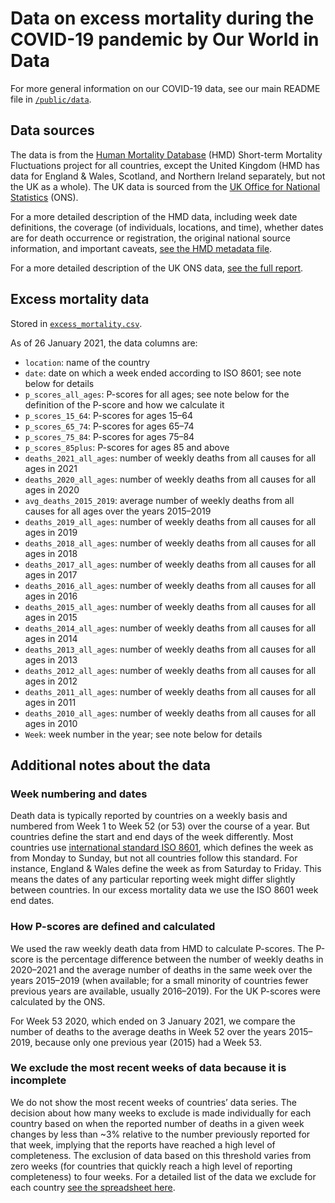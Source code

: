 # Data on excess mortality during the COVID-19 pandemic by Our World in Data

For more general information on our COVID-19 data, see our main README file in [`/public/data`](https://github.com/owid/covid-19-data/tree/master/public/data).

## Data sources

The data is from the [Human Mortality Database](https://www.mortality.org/) (HMD) Short-term Mortality Fluctuations project for all countries, except the United Kingdom (HMD has data for England & Wales, Scotland, and Northern Ireland separately, but not the UK as a whole). The UK data is sourced from the [UK Office for National Statistics](https://www.ons.gov.uk/peoplepopulationandcommunity/birthsdeathsandmarriages/deaths/articles/comparisonsofallcausemortalitybetweeneuropeancountriesandregions/januarytojune2020) (ONS).

For a more detailed description of the HMD data, including week date definitions, the coverage (of individuals, locations, and time), whether dates are for death occurrence or registration, the original national source information, and important caveats, [see the HMD metadata file](https://www.mortality.org/Public/STMF_DOC/STMFmetadata.pdf).

For a more detailed description of the UK ONS data, [see the full report](https://www.ons.gov.uk/peoplepopulationandcommunity/birthsdeathsandmarriages/deaths/articles/comparisonsofallcausemortalitybetweeneuropeancountriesandregions/januarytojune2020).

## Excess mortality data

Stored in [`excess_mortality.csv`](https://github.com/owid/covid-19-data/blob/master/public/data/excess_mortality/excess_mortality.csv).

As of 26 January 2021, the data columns are:

- `location`: name of the country
- `date`: date on which a week ended according to ISO 8601; see note below for details
- `p_scores_all_ages`: P-scores for all ages; see note below for the definition of the P-score and how we calculate it
- `p_scores_15_64`: P-scores for ages 15–64
- `p_scores_65_74`: P-scores for ages 65–74
- `p_scores_75_84`: P-scores for ages 75–84
- `p_scores_85plus`: P-scores for ages 85 and above
- `deaths_2021_all_ages`: number of weekly deaths from all causes for all ages in 2021
- `deaths_2020_all_ages`: number of weekly deaths from all causes for all ages in 2020
- `avg_deaths_2015_2019`: average number of weekly deaths from all causes for all ages over the years 2015–2019
- `deaths_2019_all_ages`: number of weekly deaths from all causes for all ages in 2019
- `deaths_2018_all_ages`: number of weekly deaths from all causes for all ages in 2018
- `deaths_2017_all_ages`: number of weekly deaths from all causes for all ages in 2017
- `deaths_2016_all_ages`: number of weekly deaths from all causes for all ages in 2016
- `deaths_2015_all_ages`: number of weekly deaths from all causes for all ages in 2015
- `deaths_2014_all_ages`: number of weekly deaths from all causes for all ages in 2014
- `deaths_2013_all_ages`: number of weekly deaths from all causes for all ages in 2013
- `deaths_2012_all_ages`: number of weekly deaths from all causes for all ages in 2012
- `deaths_2011_all_ages`: number of weekly deaths from all causes for all ages in 2011
- `deaths_2010_all_ages`: number of weekly deaths from all causes for all ages in 2010
- `Week`: week number in the year; see note below for details

## Additional notes about the data

### Week numbering and dates

Death data is typically reported by countries on a weekly basis and numbered from Week 1 to Week 52 (or 53) over the course of a year. But countries define the start and end days of the week differently. Most countries use [international standard ISO 8601](https://en.wikipedia.org/wiki/ISO_week_date), which defines the week as from Monday to Sunday, but not all countries follow this standard. For instance, England & Wales define the week as from Saturday to Friday. This means the dates of any particular reporting week might differ slightly between countries. In our excess mortality data we use the ISO 8601 week end dates.

### How P-scores are defined and calculated

We used the raw weekly death data from HMD to calculate P-scores. The P-score is the percentage difference between the number of weekly deaths in 2020–2021 and the average number of deaths in the same week over the years 2015–2019 (when available; for a small minority of countries fewer previous years are available, usually 2016–2019). For the UK P-scores were calculated by the ONS.

For Week 53 2020, which ended on 3 January 2021, we compare the number of deaths to the average deaths in Week 52 over the years 2015–2019, because only one previous year (2015) had a Week 53.

### We exclude the most recent weeks of data because it is incomplete

We do not show the most recent weeks of countries’ data series. The decision about how many weeks to exclude is made individually for each country based on when the reported number of deaths in a given week changes by less than ~3% relative to the number previously reported for that week, implying that the reports have reached a high level of completeness. The exclusion of data based on this threshold varies from zero weeks (for countries that quickly reach a high level of reporting completeness) to four weeks. For a detailed list of the data we exclude for each country [see the spreadsheet here](https://docs.google.com/spreadsheets/d/1Z_mnVOvI9GVLiJRG1_3ond-Vs1GTseHVv1w-pF2o6Bs/edit?usp=sharing).
